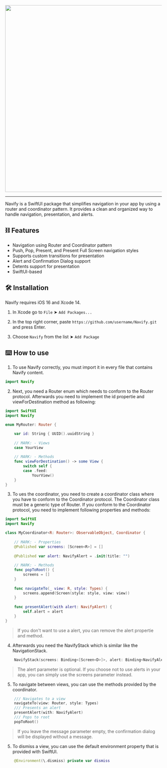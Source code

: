 <div align="center">
  <img src="https://user-images.githubusercontent.com/26815443/232783649-896a94cf-7fb0-49c7-a0b2-4ac5a85862f6.png" width="600"/>
</div>

--------

Navify is a SwiftUI package that simplifies navigation in your app by using a router and coordinator pattern. It provides a clean and organized way to handle navigation, presentation, and alerts.

## ⛓️ Features

- Navigation using Router and Coordinator pattern
- Push, Pop, Present, and Present Full Screen navigation styles
- Supports custom transitions for presentation
- Alert and Confirmation Dialog support
- Detents support for presentation
- SwiftUI-based


## 🛠 Installation

Navify requires iOS 16 and Xcode 14.

1. In Xcode go to `File` ➤ `Add Packages...`

2. In the top right corner, paste `https://github.com/username/Navify.git` and press Enter.

3. Choose `Navify` from the list ➤ `Add Package`

## ⌨️ How to use

1. To use Navify correctly, you must import it in every file that contains Navify content.
```swift
import Navify
```

2. Next, you need a Router enum which needs to conform to the Router protocol. Afterwards you need to implement the id propertie and viewForDestination method as following:

```swift
import SwiftUI
import Navify

enum MyRouter: Router {

    var id: String { UUID().uuidString }
    
    // MARK: - Views
    case YourView
    
    // MARK: - Methods
    func viewForDestination() -> some View {
        switch self {
        case .feed:
            YourView()
    }
}
```
3. To ues the coordinator, you need to create a coordinator class where you have to conform to the Coordinator protocol. The Coordinator class must be a generic type of Router. If you conform to the Coordinator protocol, you need to implement following properties and methods:

```swift
import SwiftUI
import Navify

class MyCoordinator<R: Router>: ObservableObject, Coordinator {
    
    // MARK: - Properties
    @Published var screens: [Screen<R>] = []
    
    @Published var alert: NavifyAlert = .init(title: "")
    
    // MARK: - Methods
    func popToRoot() {
        screens = []
    }
    
    func navigateTo(_ view: R, style: Types) {
        screens.append(Screen(style: style, view: view))
    }
    
    func presentAlert(with alert: NavifyAlert) {
        self.alert = alert
    }
}
```
> If you don't want to use a alert, you can remove the alert propertie and method.

4. Afterwards you need the NavifyStack which is similar like the NavigationStack.

```swift
    NavifyStack(screens: Binding<[Screen<D>]>, alert: Binding<NavifyAlert>, content: () -> Content)
```
> The alert parameter is optional. If you choose not to use alerts in your app, you can simply use the screens parameter instead.

5. To navigate between views, you can use the methods provided by the coordinator.

```swift
    /// Navigates to a view
    navigateTo(view: Router, style: Types)
    /// Presents an alert
    presentAlert(with: NavifyAlert)
    /// Pops to root
    popToRoot()
```
> If you leave the message parameter empty, the confirmation dialog will be displayed without a message.

5. To dismiss a view, you can use the default environment property that is provided with SwiftUI.

```swift
    @Environment(\.dismiss) private var dismiss
  
```


